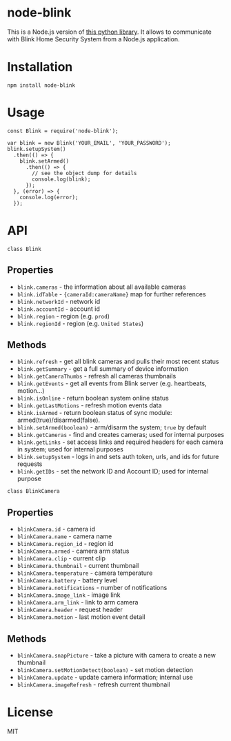 # node-blink
This is a Node.js version of [this python library](https://github.com/fronzbot/blinkpy). It allows to communicate with Blink Home Security System from a Node.js application.
  
# Installation
```
npm install node-blink
```

# Usage
```
const Blink = require('node-blink');

var blink = new Blink('YOUR_EMAIL', 'YOUR_PASSWORD');
blink.setupSystem()
  .then(() => {
    blink.setArmed()
      .then(() => {
        // see the object dump for details
        console.log(blink);
      });
  }, (error) => {
    console.log(error);
  });
```

# API

```
class Blink
```

## Properties

* `blink.cameras` - the information about all available cameras
* `blink.idTable` - `{cameraId:cameraName}` map for further references
* `blink.networkId` - network id
* `blink.accountId` - account id
* `blink.region` - region (e.g. `prod`)
* `blink.regionId` - region (e.g. `United States`)

## Methods

* `blink.refresh` - get all blink cameras and pulls their most recent status
* `blink.getSummary` - get a full summary of device information
* `blink.getCameraThumbs` - refresh all cameras thumbnails
* `blink.getEvents` - get all events from Blink server (e.g. heartbeats, motion...)
* `blink.isOnline` - return boolean system online status
* `blink.getLastMotions` - refresh motion events data
* `blink.isArmed` - return boolean status of sync module: armed(true)/disarmed(false).
* `blink.setArmed(boolean)` - arm/disarm the system; `true` by default
* `blink.getCameras` - find and creates cameras; used for internal purposes
* `blink.getLinks` - set access links and required headers for each camera in system; used for internal purposes
* `blink.setupSystem` - logs in and sets auth token, urls, and ids for future requests
* `blink.getIDs` - set the network ID and Account ID; used for internal purpose

```
class BlinkCamera
```

## Properties

* `blinkCamera.id` - camera id
* `blinkCamera.name` - camera name
* `blinkCamera.region_id` - region id
* `blinkCamera.armed` - camera arm status
* `blinkCamera.clip` - current clip
* `blinkCamera.thumbnail` - current thumbnail
* `blinkCamera.temperature` - camera temperature
* `blinkCamera.battery` - battery level
* `blinkCamera.notifications` - number of notifications
* `blinkCamera.image_link` - image link
* `blinkCamera.arm_link` - link to arm camera
* `blinkCamera.header` - request header
* `blinkCamera.motion` - last motion event detail

## Methods

* `blinkCamera.snapPicture` - take a picture with camera to create a new thumbnail
* `blinkCamera.setMotionDetect(boolean)` - set motion detection
* `blinkCamera.update` - update camera information; internal use
* `blinkCamera.imageRefresh` - refresh current thumbnail

# License 
MIT